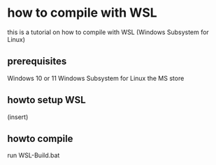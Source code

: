 # how to compile with WSL
this is a tutorial on how to compile with WSL (Windows Subsystem for Linux)
## prerequisites
Windows 10 or 11
Windows Subsystem for Linux
the MS store
## howto setup WSL
(insert)
## howto compile
run WSL-Build.bat
